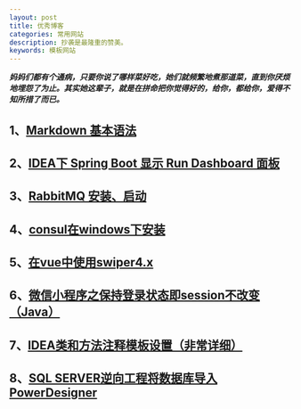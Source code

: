 ```yaml
---
layout: post
title: 优秀博客
categories: 常用网站
description: 抄袭是最隆重的赞美。
keywords: 模板网站
---
```


***妈妈们都有个通病，只要你说了哪样菜好吃，她们就频繁地煮那道菜，直到你厌烦地埋怨了为止。其实她这辈子，就是在拼命把你觉得好的，给你，都给你，爱得不知所措了而已。***

## 1、[Markdown 基本语法](https://www.jianshu.com/p/191d1e21f7ed)
## 2、[IDEA下 Spring Boot 显示 Run Dashboard 面板](https://www.cnblogs.com/sansamh/p/8978672.html)
## 3、[RabbitMQ 安装、启动](https://blog.csdn.net/nnsword/article/details/79544349)
## 4、[consul在windows下安装](https://blog.csdn.net/forezp/article/details/70188595)
## 5、[在vue中使用swiper4.x](https://www.cnblogs.com/cb1490838281/p/9648102.html)
## 6、[微信小程序之保持登录状态即session不改变（Java）](https://www.cnblogs.com/gdutzyh/p/7251432.html)
## 7、[IDEA类和方法注释模板设置（非常详细）](https://blog.csdn.net/xiaoliulang0324/article/details/79030752)
## 8、[SQL SERVER逆向工程将数据库导入PowerDesigner](https://jingyan.baidu.com/article/20095761c98042cb0721b4fc.html)